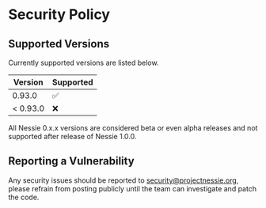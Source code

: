 # Security Policy

## Supported Versions

Currently supported versions are listed below.

| Version  | Supported          |
|----------|--------------------|
| 0.93.0   | :white_check_mark: |
| < 0.93.0 | :x:                |

All Nessie 0.x.x versions are considered beta or even alpha releases and not supported after
release of Nessie 1.0.0.

## Reporting a Vulnerability

Any security issues should be reported to security@projectnessie.org, please refrain from posting publicly until the team can investigate and patch the code.

